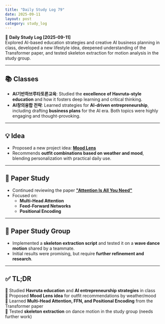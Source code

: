 ```yaml
---
title: "Daily Study Log 79"
date: 2025-09-11
layout: post
category: study_log
---
```


🧠 **Daily Study Log [2025-09-11]**  
Explored AI-based education strategies and creative AI business planning in class, developed a new lifestyle idea, deepened understanding of the Transformer paper, and tested skeleton extraction for motion analysis in the study group.  

---

## 📚 Classes  
- **AI기반하브루타토론교육**: Studied the **excellence of Havruta-style education** and how it fosters deep learning and critical thinking.  
- **AI창의융합 전략**: Learned strategies for **AI-driven entrepreneurship**, including drafting **business plans** for the AI era. Both topics were highly engaging and thought-provoking.  

---

## 💡 Idea  
- Proposed a new project idea: **[Mood Lens](https://github.com/hojjang98/ideas/blob/main/lifestyle/mood_lens.md)**  
- Recommends **outfit combinations based on weather and mood**, blending personalization with practical daily use.  

---

## 📖 Paper Study  
- Continued reviewing the paper **["Attention Is All You Need"](https://github.com/hojjang98/Paper-Review/blob/main/transformer/01_attention_is_all_you_need/summary.ipynb)**  
- Focused on:  
  - **Multi-Head Attention**  
  - **Feed-Forward Networks**  
  - **Positional Encoding**  

---

## 👥 Paper Study Group  
- Implemented a **skeleton extraction script** and tested it on a **wave dance motion** shared by a teammate.  
- Initial results were promising, but require **further refinement and research**.  

---

## ✅ TL;DR  
📍 Studied **Havruta education** and **AI entrepreneurship strategies** in class  
📍 Proposed **Mood Lens idea** for outfit recommendations by weather/mood  
📍 Learned **Multi-Head Attention, FFN, and Positional Encoding** from the Transformer paper  
📍 Tested **skeleton extraction** on dance motion in the study group (needs further work)  
